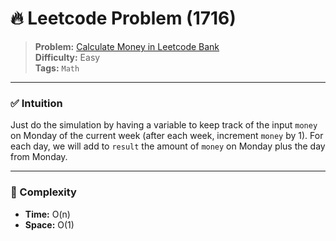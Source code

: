 # 🔥 Leetcode Problem (1716)

> **Problem:** [Calculate Money in Leetcode Bank](https://leetcode.com/problems/calculate-money-in-leetcode-bank/)<br />
> **Difficulty:** Easy<br/>
> **Tags:** `Math`

---

### ✅ Intuition

Just do the simulation by having a variable to keep track of the input `money` on Monday of the current week (after each week, increment `money` by 1). For each day, we will add to `result` the amount of `money` on Monday plus the day from Monday.

---

### 🧪 Complexity

- **Time:** O(n)
- **Space:** O(1)